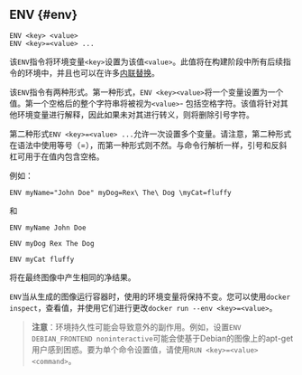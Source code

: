 ## ENV {#env}

```
ENV <key> <value>
ENV <key>=<value> ...
```

该`ENV`指令将环境变量`<key>`设置为该值`<value>`。此值将在构建阶段中所有后续指令的环境中，并且也可以在许多[内联替换](https://docs.docker.com/engine/reference/builder/#environment-replacement)。

该`ENV`指令有两种形式。第一种形式，`ENV <key><value>`将一个变量设置为一个值。第一个空格后的整个字符串将被视为`<value>`- 包括空格字符。该值将针对其他环境变量进行解释，因此如果未对其进行转义，则将删除引号字符。

第二种形式`ENV <key>=<value> ...`允许一次设置多个变量。请注意，第二种形式在语法中使用等号（=），而第一种形式则不然。与命令行解析一样，引号和反斜杠可用于在值内包含空格。

例如：

```
ENV myName="John Doe" myDog=Rex\ The\ Dog \myCat=fluffy
```

和

```
ENV myName John Doe

ENV myDog Rex The Dog

ENV myCat fluffy
```

将在最终图像中产生相同的净结果。

`ENV`当从生成的图像运行容器时，使用的环境变量将保持不变。您可以使用`docker inspect`，查看值，并使用它们进行更改`docker run --env <key>=<value>`。

> **注意**：环境持久性可能会导致意外的副作用。例如，设置`ENV DEBIAN_FRONTEND noninteractive`可能会使基于Debian的图像上的apt-get用户感到困惑。要为单个命令设置值，请使用`RUN <key>=<value><command>`。



